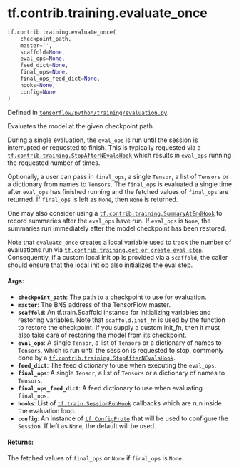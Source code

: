 <div itemscope itemtype="http://developers.google.com/ReferenceObject">
<meta itemprop="name" content="tf.contrib.training.evaluate_once" />
</div>

# tf.contrib.training.evaluate_once

``` python
tf.contrib.training.evaluate_once(
    checkpoint_path,
    master='',
    scaffold=None,
    eval_ops=None,
    feed_dict=None,
    final_ops=None,
    final_ops_feed_dict=None,
    hooks=None,
    config=None
)
```



Defined in [`tensorflow/python/training/evaluation.py`](https://www.tensorflow.org/code/tensorflow/python/training/evaluation.py).

Evaluates the model at the given checkpoint path.

During a single evaluation, the `eval_ops` is run until the session is
interrupted or requested to finish. This is typically requested via a
<a href="../../../tf/contrib/training/StopAfterNEvalsHook.md"><code>tf.contrib.training.StopAfterNEvalsHook</code></a> which results in `eval_ops` running
the requested number of times.

Optionally, a user can pass in `final_ops`, a single `Tensor`, a list of
`Tensors` or a dictionary from names to `Tensors`. The `final_ops` is
evaluated a single time after `eval_ops` has finished running and the fetched
values of `final_ops` are returned. If `final_ops` is left as `None`, then
`None` is returned.

One may also consider using a <a href="../../../tf/contrib/training/SummaryAtEndHook.md"><code>tf.contrib.training.SummaryAtEndHook</code></a> to record
summaries after the `eval_ops` have run. If `eval_ops` is `None`, the
summaries run immediately after the model checkpoint has been restored.

Note that `evaluate_once` creates a local variable used to track the number of
evaluations run via <a href="../../../tf/contrib/training/get_or_create_eval_step.md"><code>tf.contrib.training.get_or_create_eval_step</code></a>.
Consequently, if a custom local init op is provided via a `scaffold`, the
caller should ensure that the local init op also initializes the eval step.

#### Args:

* <b>`checkpoint_path`</b>: The path to a checkpoint to use for evaluation.
* <b>`master`</b>: The BNS address of the TensorFlow master.
* <b>`scaffold`</b>: An tf.train.Scaffold instance for initializing variables and
    restoring variables. Note that `scaffold.init_fn` is used by the function
    to restore the checkpoint. If you supply a custom init_fn, then it must
    also take care of restoring the model from its checkpoint.
* <b>`eval_ops`</b>: A single `Tensor`, a list of `Tensors` or a dictionary of names
    to `Tensors`, which is run until the session is requested to stop,
    commonly done by a <a href="../../../tf/contrib/training/StopAfterNEvalsHook.md"><code>tf.contrib.training.StopAfterNEvalsHook</code></a>.
* <b>`feed_dict`</b>: The feed dictionary to use when executing the `eval_ops`.
* <b>`final_ops`</b>: A single `Tensor`, a list of `Tensors` or a dictionary of names
    to `Tensors`.
* <b>`final_ops_feed_dict`</b>: A feed dictionary to use when evaluating `final_ops`.
* <b>`hooks`</b>: List of <a href="../../../tf/train/SessionRunHook.md"><code>tf.train.SessionRunHook</code></a> callbacks which are run inside the
    evaluation loop.
* <b>`config`</b>: An instance of <a href="../../../tf/ConfigProto.md"><code>tf.ConfigProto</code></a> that will be used to
    configure the `Session`. If left as `None`, the default will be used.


#### Returns:

The fetched values of `final_ops` or `None` if `final_ops` is `None`.